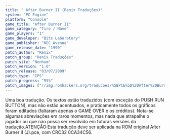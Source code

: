 ```yaml
---
title: " After Burner II (Renix Traduções)"
system: "PC Engine"
platform: "Console"
game_title: "After Burner II"
game_category: "Tiro / Nave"
game_players: "1"
game_developer: "Bits Laboratory"
game_publisher: "NEC Avenue"
game_release_date: "1990"
patch_author: "Renix"
patch_group: "Renix Traduções"
patch_site: "Nenhum"
patch_version: "1.0"
patch_release: "03/07/2009"
patch_type: "IPS"
patch_progress: "95%"
patch_images: ["//img.romhackers.org/traducoes/%5BPCE%5D%20After%20Burner%20II%20-%20Renix%20-%201.png","//img.romhackers.org/traducoes/%5BPCE%5D%20After%20Burner%20II%20-%20Renix%20-%202.png","//img.romhackers.org/traducoes/%5BPCE%5D%20After%20Burner%20II%20-%20Renix%20-%203.png"]
---
```

Uma boa tradução. Os textos estão traduzidos (com exceção do PUSH RUN BUTTON), mas não estão acentuados, e praticamente todos os gráficos foram editados (faltaram apenas o GAME OVER e os créditos). Nota-se algumas abreviações em raros momentos, mas nada que atrapalhe o jogador ou que não possa ser resolvido em futuras versões da tradução.ATENÇÃO:Esta tradução deve ser aplicada na ROM original After Burner II (J).pce, com CRC32 0CA34C56.